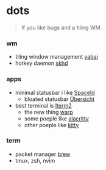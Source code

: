 # dots

> If you like bugs and a tiling WM

### wm

- tiling window management [yabai](https://github.com/koekeishiya/yabai)
- hotkey daemon [skhd](https://github.com/koekeishiya/skhd)


### apps

- minimal statusbar i like [SpaceId](https://github.com/dshnkao/SpaceId)
  - bloated statusbar [Übersicht](http://tracesof.net/uebersicht/)
- best terminal is [Iterm2](https://iterm2.com/)
  - the new thing [warp](https://www.warp.dev/)
  - some poeple like [alacritty](https://alacritty.org/)
  - other poeple like [kitty](https://github.com/kovidgoyal/kitty)

### term

- packet manager [brew](https://brew.sh/)
- tmux, zsh, nvim
